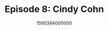 ---
templateKey: podcast-episode
public: true
url: podcast/episode-8-cindy-cohn
title: " Episode 8: Cindy Cohn "
description:  Go down the rabbit hole with Cindy Cohn, Executive Director for the Electronic Frontier Foundation (EFF), an organization that advocates for our civil liberties and freedom online. A fascinating conversation on the encryption wars, protecting our 4th amendment rights, and EFF’s battle against the dragnet policy. 
date: 1595394000000
featuredimage: /img/podcast/EpisodeHeader_CCohn_Website.jpg
socialimage: https://www.orchid.com/assets/img/podcast/EpisodeHeader_CCohn.png
platformurls:
 - https://podcasts.apple.com/us/podcast/nsa-and-protecting-our-4th-amendment-rights-with-cindy-cohn/id1516705670?i=1000486520461
 - https://open.spotify.com/episode/2yV1SzQSAw15oflijgf6aE
 - https://www.stitcher.com/show/follow-the-white-rabbit/episode/nsa-and-protecting-our-4th-amendment-rights-with-cindy-cohn-76541636
 - https://www.deezer.com/us/episode/236813112
 - https://www.podbean.com/media/share/dir-be4te-ad639f1
 - https://tunein.com/podcasts/Technology-Podcasts/Follow-the-White-Rabbit-p1330281/?topicId=156108853
---